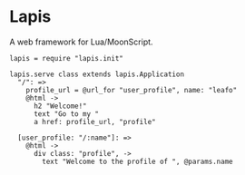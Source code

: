# Lapis

A web framework for Lua/MoonScript.


```moonscript
lapis = require "lapis.init"

lapis.serve class extends lapis.Application
  "/": =>
    profile_url = @url_for "user_profile", name: "leafo"
    @html ->
      h2 "Welcome!"
      text "Go to my "
      a href: profile_url, "profile"

  [user_profile: "/:name"]: =>
    @html ->
      div class: "profile", ->
        text "Welcome to the profile of ", @params.name
```
